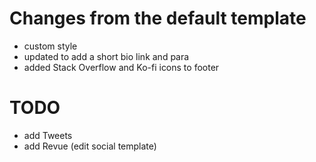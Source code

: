# Changes from the default template

- custom style
- updated to add a short bio link and para
- added Stack Overflow and Ko-fi icons to footer

# TODO

- add Tweets
- add Revue (edit social template)
